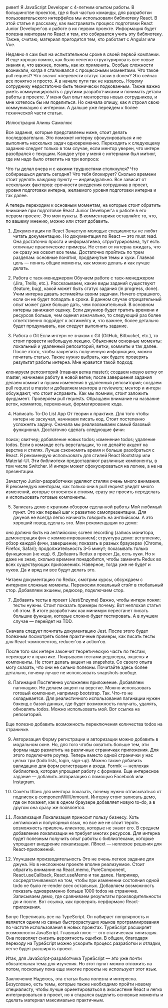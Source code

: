 ривет! Я JavaScript Developer c 4-летним опытом работы. В большинстве проектов, где я был частью команды, для разработки пользовательского интерфейса мы использовали библиотеку React. В этой статье я расскажу, как выстраивать процесс подготовки React Junior Developer’ов к работе в их первом проекте. Информация будет полезна менторам по React и тем, кто собирается учить эту библиотеку. Также, считаю, материал пригодится тем, кто работает с Angular или Vue.

Недавно я сам был на испытательном сроке в своей первой компании. И еще хорошо помню, как было нелегко структурировать все новые знания и, что важнее, понять, как их применить. Особые сложности возникали, когда я сталкивался с процессными моментами. Что такое pull request? Что значит «перевести статус таски в done»? Это сейчас все понятно и просто. А в начале пути так не казалось. Новому сотруднику недостаточно быть технически подкованным. Также важно уметь коммуницировать с другими разработчиками и понимать детали работы в проекте. У меня был опыт менторства новых сотрудников, и мне хотелось бы им поделиться. Но сначала опишу, как я строил свою коммуникацию с интерном. А дальше уже перейдем к более технической части статьи.


Иллюстрация Алины Самолюк

Все задания, которые представлены ниже, стоит делать последовательно. Это поможет интерну сфокусироваться и не выполнять несколько задач одновременно. Переходить к следующему заданию следует только в том случае, если ментор уверен, что интерн разобрался с текущим. Каждое утро у меня с интернами был митинг, где им надо было ответить на три вопроса:

Что ты делал вчера и с какими трудностями столкнулся?
Что собираешься делать сегодня?
Что тебя блокирует?
Сколько времени стоит уделять каждому пункту — индивидуально. Все зависит от нескольких факторов: срочности внедрения сотрудника в проект, уровня подготовки интерна, желаемого уровня подготовки интерна и так далее.

А теперь переходим к основным моментам, на которые стоит обратить внимание при подготовке React Junior Developer’а к работе в его первом проекте. Это мои пункты. В комментариях оставляйте то, что, по вашему мнению, можно или стоит добавить.

1. Документация по React
Зачастую молодые специалисты не любят читать документацию. Но документация по React — это must read. Она достаточно проста и информативна, структурирована, тут есть отличные практические примеры. Не стоит от интерна ожидать, что он сразу же освоит все темы. Достаточно пройтись по трем разделам: основные понятия, продвинутые темы и хуки. Главная цель — понять общие моменты, как можно делать и как лучше делать.

2. Работа с таск-менеджером
Обучаем работе с таск-менеджером (Jira, Trello, etc.). Рассказываем, какие виды заданий существуют (feature, bug), какой может быть статус задания (in progress, done). Учим интерна давать эстимейты своим задачам. Ничего страшного, если он не будет попадать в сроки. В данном случае отрицательный опыт может даже больше дать, чем положительный. В основном интерны занижают оценку. Если джуниор будет тратить времени и ресурсов больше, чем оценил изначально, то следующий раз более ответственно подойдет к эстимейту и, что важнее, более детально будет продумывать, как следует выполнить задание.

3. Работа с Git
Если интерн не знаком с Git (GitHub, Bitbucket, etc.), то стоит провести небольшую лекцию. Объясняем основные моменты: локальный и удаленный репозиторий, ветки, коммиты и так далее. После этого, чтобы закрепить полученную информацию, можно почитать статью. Также нужно выбрать, как будете проверять результат работы интерна. Мне нравится такой подход:

клонируем репозиторий (главная ветка master);
создаем новую ветку от master;
начинаем работу в новой ветке;
после завершения задания делаем коммит и пушим изменения в удаленный репозиторий;
создаем pull request в master и добавляем ментора в reviewers;
ментор и интерн обсуждают, что стоит исправить.
Как мы помним, стоит заложить фундамент. Проверяем pull requests. Обращаем внимание на название веток, коммитов, переменных, форматирование кода.

4. Написать To-Do List App
От теории к практике. Для того чтобы интерн не заскучал, начинаем писать код. Стоит постепенно усложнять задачу. Сначала мы реализовываем самый базовый функционал. Достаточно сделать следующие фичи:

поиск;
свитчер;
добавление новых todos;
изменение todos;
удаление todos.
Если в команде есть верстальщик, то не делайте акцент на верстке и стилях. Лучше сэкономить время и больше разобраться с React. Я рекомендую использовать для стилей React Bootstrap или Material-UI. Эти библиотеки предоставляют различные компоненты, в том числе Switcher. И интерн может сфокусироваться на логике, а не на презентации.

Зачастую Junior-разработчики уделяют стилям очень много внимания. Я рекомендую менторам, как только они в pull request увидят много изменений, которые относятся к стилям, сразу же просить переделать и использовать готовые компоненты.

5. Записать демо с кратким обзором сделанной работы
Мой любимый пункт. Это как первый шаг к развитию самопрезентации. Для джунов не всегда легко начинать говорить на английском. А это хороший повод сделать это.
Мои рекомендации по демо:

оно должно быть на английском;
screen recording (запись монитора, демонстрация фич с комментированием);
структура демо: вступление, обзор каждой фичи, завершение;
показать в разных браузерах (Chrome, Firefox, Safari);
продолжительность 3–5 минут;
показывать только функционал (не код).
6. Добавить Redux в проект
Да, есть хуки. Но я даже не знаю, сколько времени понадобится, чтобы заменить Redux во всех существующих приложениях. Наверное, тогда уже не будет и хуков. Да и вряд ли все будут делать это.

Читаем документацию по Redux, смотрим курсы, обсуждаем с интерном сложные моменты. Переносим локальный стэйт в глобальный стор. Добавляем экшены, редюсер, подключаем стор.

7. Добавить тесты в проект (Jest/Enzyme)
Важно, чтобы интерн понял: тесты нужны. Стоит показать примеры почему. Вот неплохая статья об этом. В итоге разработчик как минимум перестанет писать большие функции, которые сложно будет тестировать. А в лучшем случае — перейдет на TDD.

Сначала следует почитать документацию Jest. После этого будет полезным посмотреть более практичные примеры, как писать тесты для React-компонентов, reducer’ов и action’ов.

После того как интерн закончит теоретическую часть по тестам, переходите к практике. Покрываем тестами редюсеры, экшены и компоненты. Не стоит делать акцент на snapshots. Со своего опыта могу сказать, что они не сильно полезны. Почитайте здесь более детально, почему лучше не использовать snapshots вообще.

8. Пагинация
Постепенно усложняем приложение. Добавляем пагинацию. Не делаем акцент на верстке. Можно использовать готовый компонент, например bootstrap.
Так. Что-то не складывается. Для реалистичного использования пагинации нужен бэкенд с базой данных, где будет возможность получать, удалять, обновлять todos. Можно использовать мой. Вот ссылка на репозиторий.

Еще полезно добавить возможность переключения количества todos на страничке.

9. Авторизация
Форму регистрации и авторизации можно добавить в модальном окне. Но, для того чтобы охватить больше тем, эти формы надо разметить на различных страничках приложения. Для этого подключите роутер. Теперь вместо одной странички у нас целых три (todo lists, login, sign-up). Можно также добавить валидацию для форм регистрации и входа. Formik — неплохая библиотека, которая упрощает работу с формами. Еще интересное задание — добавить авторизацию с помощью Facebook или Instagram.

10. Сокеты
Шанс для ментора показать, почему нужно отписываться от подписок в componentWillUnmount. Интерну стоит записать демо, где он покажет, как в одном браузере добавляет новую to-do, а в другом она сразу же появляется.

11. Локализация
Локализация приносит пользу бизнесу. Хоть английский и популярный язык, но все же не стоит терять возможность привлечь клиентов, которые не знают его. В среднем добавление локализации не требует многих ресурсов. Для интерна будет полезным получить опыт работы с библиотеками, которые упрощают внедрение локализации. i18next — неплохое решения для React-приложений.

12. Улучшаем производительность
Это не очень легкое задание для джуна. Но в несложном проекте вполне реализуемое. Стоит обратить внимание на React.memo, PureComponent, React.useCallback, React.useMemo и так далее. Например, сосредотачиваемся на том, чтобы при изменении состояния одной todo не было re-render всех остальных. Добавляем возможность показать одновременно больше 1000 todos на страничке. Записываем демо, где сравниваем результаты производительности до и после. Вот ссылка, как проверять перформанс React-приложения.

Бонус
Переписать все на TypeScript. Он набирает популярность и является одним из самых быстрорастущих языков программирования по частоте использования в новых проектах. TypeScript расширяет возможности JavaScript. Главный плюс — это статическая типизация. Она позволяет снизить вероятность ошибки. В общем, благодаря переходу на TypeScript можно ускорить процесс разработки и отладки, легче будет расширять проект.

Итак, для JavaScript-разработчика TypeScript — это уже почти обязательная тема для изучения. Но этот пункт можно отложить на потом, поскольку пока еще многие проекты не используют этот язык.

Заключение
Надеюсь, эта статья была полезна и интересна. Безусловно, есть темы, которые также необходимо пройти новому специалисту, чтобы лучше ориентироваться в экосистеме React и легко интегрироваться в проект, но я старался выделить основные моменты и сделать материал максимально практичным.
